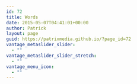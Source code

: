 ```yaml
---
id: 72
title: Words
date: 2015-05-07T04:41:01+00:00
author: Patrick
layout: page
guid: https://patrixmedia.github.io/?page_id=72
vantage_metaslider_slider:
  - ""
vantage_metaslider_slider_stretch:
  - ""
vantage_menu_icon:
  - ""
---
```

